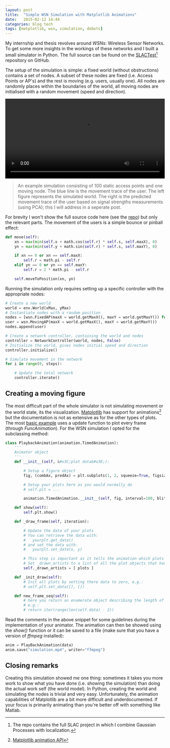 ```yaml
---
layout: post
title:  "Simple WSN Simulation with Matplotlib Animations"
date:   2015-02-12 14:44
categories: blog tech
tags: [matplotlib, wsn, simulation, dobots]
---
```


My internship and thesis revolves around _WSNs_: Wireless Sensor Networks. To get some more insights in the workings of these networks and I built a small simulator in Python. The full source can be found on the [SLACTest](https://github.com/wouterbulten/SLACTest)[^1] repository on GitHub.

The setup of the simulation is simple: a fixed world (without obstructions) contains a set of nodes. A subset of these nodes are fixed (i.e. Access Points or AP's) and the rest is moving (e.g. users, usually one). All nodes are randomly places within the boundaries of the world, all moving nodes are initialised with a random movement (speed and direction).

<video width="100%" controls>
  	<source src="/assets/movies/sim_20150210172159.mp4" type="video/mp4">
	Your browser does not support the video tag.
</video>

> An example simulation consisting of 100 static access points and one moving node. The blue line is the movement trace of the user. The left figure represents the simulated world. The right is the predicted movement trace of the user based on signal strengths measurements (using PCA); this I will address in a seperate post.

For brevity I won't show the full source code here (see the [repo](https://github.com/wouterbulten/SLACTest)) but only the relevant parts. The movement of the users is a simple bounce or pinball effect:

```python
def move(self):
	xn = max(min(self.x + math.cos(self.r) * self.s, self.maxX), 0)
	yn = max(min(self.y + math.sin(self.r) * self.s, self.maxY), 0)

	if xn == 0 or xn == self.maxX:
		self.r = math.pi - self.r
	elif yn == 0 or yn == self.maxY:
		self.r = 2 * math.pi - self.r

	self.moveToPosition(xn, yn)
```

Running the simulation only requires setting up a specific controller with the appropriate nodes:

```python
# Create a new world
world = env.World(xMax, yMax)
# Instantiate nodes with a random position
nodes = [wsn.FixedAP(maxX = world.getMaxX(), maxY = world.getMaxY()) for x in range(0, fixedNodes)]
user = wsn.MovingAP(maxX = world.getMaxX(), maxY = world.getMaxY())
nodes.append(user)

# Create a network controller, containing the world and nodes
controller = NetworkController(world, nodes, False)
# Initialize the world, gives nodes initial speed and direction
controller.initialize()

# Simulate movement in the network
for i in range(0, steps):

	# Update the total network
	controller.iterate()
```

## Creating a moving figure

The most difficult part of the whole simulator is not simulating movement or the world state, its the visualization. [Matplotlib](http://matplotlib.org) has support for animations[^2] but the documentation is not as extensive as for the other types of plots. The most [basic example](http://matplotlib.org/1.4.2/examples/animation/basic_example.html) uses a update function to plot every frame (through _FuncAnimation_). For the WSN simulation I opted for the subclassing method:

```python
class PlaybackAnimation(animation.TimedAnimation):
    '''
    Animator object
    '''
    def __init__(self, &#x3C;plot data&#x3E;):

    	# Setup a figure object
        fig, (combAx, predAx) = plt.subplots(1, 2, squeeze=True, figsize=(24,10)  )

       	# Setup your plots here as you would normally do
       	# self.plt = ...

        animation.TimedAnimation.__init__(self, fig, interval=100, blit=True)

    def show(self):
        self.plt.show()

    def _draw_frame(self, iteration):

        # Update the data of your plots
        # You can retrieve the data with:
        #	yourplt.get_data()
        # and set the data with:
        #	yourplt.set_data(x, y)

        # This step is important as it tells the animation which plots have been updated
        # Set _drawn_artists to a list of all the plot objects that have changed.
        self._drawn_artists = [ plots ]

    def _init_draw(self):
    	# Init all plots by setting there data to zero, e.g.:
        # self.plt.set_data([], [])

    def new_frame_seq(self):
        # here you return an enumerate object describing the length of the animation
        # e.g.:
        # return iter(range(len(self.data) - 2))

```

Read the comments in the above snippet for some guidelines during the implementation of your animator. The animation can then be showed using the _show()_ function or it can be saved to a file (make sure that you have a version of _ffmpeg_ installed):

```python
anim = PlayBackAnimation(data)
anim.save("simulation.mp4", writer="ffmpeg")
```


## Closing remarks

Creating this simulation showed me one thing: sometimes it takes you more work to show what you have done (i.e. showing the simulation) than doing the actual work self (the world model). In Python, creating the world and simulating the nodes is trivial and very easy. Unfortunately, the animation capabilities of Matplotlib are a bit more difficult and underdocumented. If your focus is primarily animating than you're better off with something like Matlab.

[^1]: The repo contains the full SLAC project in which I combine Gaussian Processes with localization.
[^2]: [Matplotlib animation API](http://matplotlib.org/api/animation_api.html)
